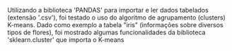 Utilizando a biblioteca 'PANDAS' para importar 
e ler dados tabelados (extensão '.csv'), foi testado
o uso do algoritmo de agrupamento (clusters)
K-means. Dado como exemplo a tabela "iris" (informações
sobre diversos tipos de flores), foi mostrado algumas funcionalidades
da biblioteca 'sklearn.cluster' que importa o 
K-means